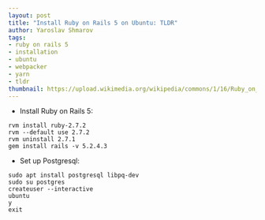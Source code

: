 ```yaml
---
layout: post
title: "Install Ruby on Rails 5 on Ubuntu: TLDR"
author: Yaroslav Shmarov
tags: 
- ruby on rails 5
- installation
- ubuntu
- webpacker
- yarn
- tldr
thumbnail: https://upload.wikimedia.org/wikipedia/commons/1/16/Ruby_on_Rails-logo.png
---
```


* Install Ruby on Rails 5:

```
rvm install ruby-2.7.2
rvm --default use 2.7.2
rvm uninstall 2.7.1
gem install rails -v 5.2.4.3
```

* Set up Postgresql:

```
sudo apt install postgresql libpq-dev
sudo su postgres
createuser --interactive
ubuntu
y 
exit
```
